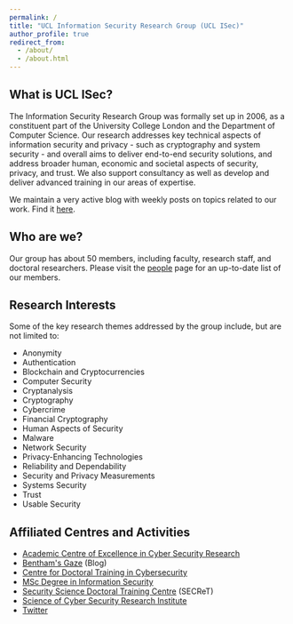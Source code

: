 ```yaml
---
permalink: /
title: "UCL Information Security Research Group (UCL ISec)"
author_profile: true
redirect_from: 
  - /about/
  - /about.html
---
```


## What is UCL ISec?

The Information Security Research Group was formally set up in 2006, as a constituent part of the University College London and the Department of Computer Science. Our research addresses key technical aspects of information security and privacy - such as cryptography and system security - and overall aims to deliver end-to-end security solutions, and address broader human, economic and societal aspects of security, privacy, and trust. We also support consultancy as well as develop and deliver advanced training in our areas of expertise. 

We maintain a very active blog with weekly posts on topics related to our work. Find it [here](https://www.benthamsgaze.org/).

## Who are we?
Our group has about 50 members, including faculty, research staff, and doctoral researchers. Please visit the [people](/people) page for an up-to-date list of our members.

## Research Interests
Some of the key research themes addressed by the group include, but are not limited to:

- Anonymity
- Authentication
- Blockchain and Cryptocurrencies
- Computer Security
- Cryptanalysis
- Cryptography
- Cybercrime
- Financial Cryptography
- Human Aspects of Security
- Malware
- Network Security
- Privacy-Enhancing Technologies
- Reliability and Dependability
- Security and Privacy Measurements
- Systems Security
- Trust
- Usable Security


## Affiliated Centres and Activities

- [Academic Centre of Excellence in Cyber Security Research](https://www.ucl.ac.uk/cybersecurity-centre-of-excellence/)
- [Bentham's Gaze](https://benthamsgaze.org/) (Blog)
- [Centre for Doctoral Training in Cybersecurity](https://www.ucl.ac.uk/cybersecurity-cdt/)
- [MSc Degree in Information Security](https://www.ucl.ac.uk/computer-science/study/postgraduate-taught/information-security-msc)
- [Security Science Doctoral Training Centre](http://www.ucl.ac.uk/secret/homepage) (SECReT)
- [Science of Cyber Security Research Institute](http://www.ucl.ac.uk/cybersecurity/)
- [Twitter](https://twitter.com/uclisec)